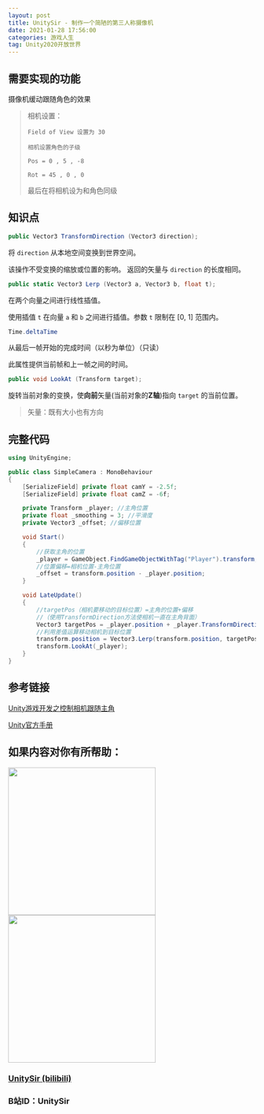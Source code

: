 ```yaml
---
layout: post
title: UnitySir - 制作一个简陋的第三人称摄像机
date: 2021-01-28 17:56:00
categories: 游戏人生
tag: Unity2020开放世界
---
```






## 需要实现的功能

摄像机缓动跟随角色的效果

>相机设置：
>
>`Field of View 设置为 30`
>
>`相机设置角色的子级`
>
>`Pos = 0 , 5 , -8`
>
>`Rot = 45 , 0 , 0`
>
>最后在将相机设为和角色同级

## 知识点

```c#
public Vector3 TransformDirection (Vector3 direction);
```

将 `direction` 从本地空间变换到世界空间。

该操作不受变换的缩放或位置的影响。 返回的矢量与 `direction` 的长度相同。



```C#
public static Vector3 Lerp (Vector3 a, Vector3 b, float t);
```

在两个向量之间进行线性插值。

使用插值 `t` 在向量 `a` 和 `b` 之间进行插值。参数 `t` 限制在 [0, 1] 范围内。



```C#
Time.deltaTime
```

从最后一帧开始的完成时间（以秒为单位）（只读）

此属性提供当前帧和上一帧之间的时间。



```C#
public void LookAt (Transform target);
```

旋转当前对象的变换，使**向前**矢量(当前对象的**Z轴**)指向 `target` 的当前位置。



>矢量：既有大小也有方向

## 完整代码

```C#
using UnityEngine;

public class SimpleCamera : MonoBehaviour
{
    [SerializeField] private float camY = -2.5f;
    [SerializeField] private float camZ = -6f;

    private Transform _player; //主角位置
    private float _smoothing = 3; //平滑度
    private Vector3 _offset; //偏移位置

    void Start()
    {
        //获取主角的位置
        _player = GameObject.FindGameObjectWithTag("Player").transform;
        //位置偏移=相机位置-主角位置
        _offset = transform.position - _player.position;
    }

    void LateUpdate()
    {
        //targetPos（相机要移动的目标位置）=主角的位置+偏移
        //（使用TransformDirection方法使相机一直在主角背面）
        Vector3 targetPos = _player.position + _player.TransformDirection(_offset + new Vector3(0, camY, camZ));
        //利用差值运算移动相机到目标位置
        transform.position = Vector3.Lerp(transform.position, targetPos, Time.deltaTime * _smoothing);
        transform.LookAt(_player);
    }
}
```



## 参考链接

[Unity游戏开发之控制相机跟随主角](https://blog.csdn.net/qq_38411133/article/details/82703657)

[Unity官方手册](https://docs.unity3d.com/2020.2/Documentation/ScriptReference/index.html)



## 如果内容对你有所帮助：
<div><img src="https://pic4.zhimg.com/v2-87fbc8ee6ab3fd92f423d414d039b627_b.jpeg" width="300px"/>
<img src="https://pic2.zhimg.com/v2-b8ab4acf7899b2ced11287cdbd8279b5_b.jpeg" width="300px"/></div>

### [UnitySir (bilibili)](https://space.bilibili.com/308511666)
### B站ID：UnitySir